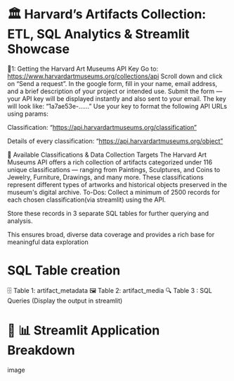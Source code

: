 # 🏛️ Harvard’s Artifacts Collection: ETL, SQL Analytics & Streamlit Showcase
📝1: Getting the Harvard Art Museums API Key 
Go to: https://www.harvardartmuseums.org/collections/api Scroll down and click on “Send a request”. In the google form, fill in your name, email address, and a brief description of your project or intended use. Submit the form — your API key will be displayed instantly and also sent to your email. The key will look like: “1a7ae53e-......” Use your key to format the following API URLs using params: 

Classification: “https://api.harvardartmuseums.org/classification” 

Details of every classification: “https://api.harvardartmuseums.org/object”

📂 Available Classifications & Data Collection Targets The Harvard Art Museums API offers a rich collection of artifacts categorized under 116 unique classifications — ranging from Paintings, Sculptures, and Coins to Jewelry, Furniture, Drawings, and many more. These classifications represent different types of artworks and historical objects preserved in the museum's digital archive. To-Dos: Collect a minimum of 2500 records for each chosen classification(via streamlit) using the API.

Store these records in 3 separate SQL tables for further querying and analysis.

This ensures broad, diverse data coverage and provides a rich base for meaningful data exploration

# SQL Table creation
🗄️ Table 1: artifact_metadata 
🖼️ Table 2: artifact_media 
🔍 Table 3 : SQL Queries (Display the output in streamlit)

# 📌 📊 Streamlit Application Breakdown
image
